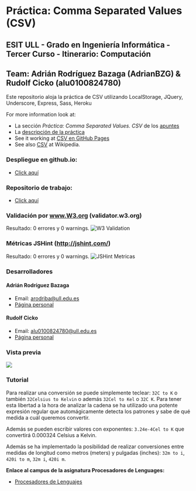# Práctica: Comma Separated Values (CSV)
## ESIT ULL - Grado en Ingeniería Informática - Tercer Curso - Itinerario: Computación
## Team: Adrián Rodríguez Bazaga (AdrianBZG) & Rudolf Cicko (alu0100824780)

Este repositorio aloja la práctica de CSV utilizando LocalStorage, JQuery, Underscore, Express, Sass, Heroku

For more information look at:

* La sección *Práctica: Comma Separated Values. CSV* de los [apuntes](http://crguezl.github.io/pl-html/node11.html)
* La [descripción de la práctica](https://casianorodriguezleon.gitbooks.io/pl1516/content/practicas/csv.html)
* See it working at [CSV en GitHub Pages](http://crguezl.github.io/csv/)
* See also [CSV](http://en.wikipedia.org/wiki/Comma-separated_values) at Wikipedia.

### Despliegue en github.io:
* [Click aquí](http://lambdacode.github.io/LocalStorage-JQuery-Underscore-Express-Sass-Heroku)

### Repositorio de trabajo:
* [Click aquí](https://github.com/LambdaCode/LocalStorage-JQuery-Underscore-Express-Sass-Heroku)

### Validación por www.W3.org (validator.w3.org)
Resultado: 0 errores y 0 warnings.
![W3 Validation](http://i.imgur.com/hqHRNup.png?1 "W3 Validation")

### Métricas JSHint (http://jshint.com/)
Resultado: 0 errores y 0 warnings.
![JSHint Metricas](http://i.imgur.com/4zDVjyW.png?1 "JSHint Metricas")

### Desarrolladores

#### Adrián Rodríguez Bazaga
  - Email: arodriba@ull.edu.es
  - [Página personal](http://adrianbzg.github.io)

#### Rudolf Cicko
  - Email: alu0100824780@ull.edu.es
  - [Página personal](http://alu0100824780.github.io)


### Vista previa

![](http://i.imgur.com/SdCLHfK.png?1)

### Tutorial ###
Para realizar una conversión se puede simplemente teclear: `32C to K` o también `32Celsius to Kelvin` o además `32Cel to Kel` o `32C K`. Para tener esta libertad a la hora de analizar la cadena se ha utilizado una potente expresión regular que automágicamente detecta los patrones y sabe de qué medida a cuál queremos convertir.

Además se pueden escribir valores con exponentes: `3.24e-4Cel to K` que convertirá 0.000324 Celsius a Kelvin.

Además se ha implementado la posibilidad de realizar conversiones entre medidas de longitud como metros (meters) y pulgadas (inches): `32m to i`, `420i to m`, `32m i`, `420i m`.



**Enlace al campus de la asignatura Procesadores de Lenguages:**

* [Procesadores de Lenguajes](https://campusvirtual.ull.es/1516/course/view.php?id=178)
